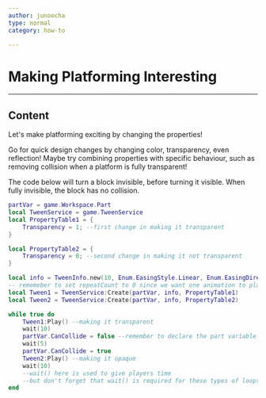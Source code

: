 ```yaml
---
author: junoocha
type: normal
category: how-to

---
```


# Making Platforming Interesting

---

## Content

Let's make platforming exciting by changing the properties! 

Go for quick design changes by changing color, transparency, even reflection! Maybe try combining properties with specific behaviour, such as removing collision when a platform is fully transparent! 

The code below will turn a block invisible, before turning it visible. When fully invisible, the block has no collision.

```lua
partVar = game.Workspace.Part
local TweenService = game.TweenService
local PropertyTable1 = {
	Transparency = 1; --first change in making it transparent
}

local PropertyTable2 = {
	Transparency = 0; --second change in making it not transparent
}

local info = TweenInfo.new(10, Enum.EasingStyle.Linear, Enum.EasingDirection.Out, 0, false, 0)
-- rememeber to set repeatCount to 0 since we want one animation to play after the other.
local Tween1 = TweenService:Create(partVar, info, PropertyTable1)
local Tween2 = TweenService:Create(partVar, info, PropertyTable2)

while true do
	Tween1:Play() --making it transparent
	wait(10)
	partVar.CanCollide = false --remember to declare the part variable
	wait(5)
	partVar.CanCollide = true
	Tween2:Play() --making it opaque
	wait(10)
	--wait() here is used to give players time
	--but don't forget that wait() is required for these types of loops
end
```

